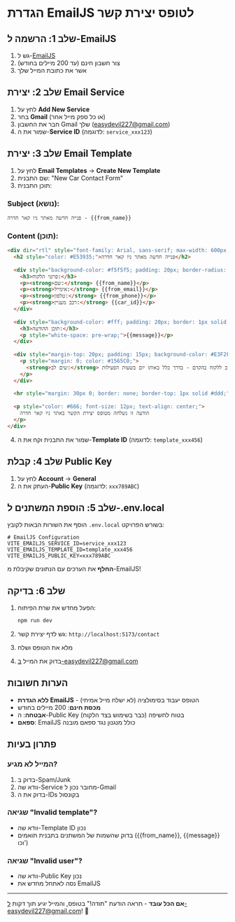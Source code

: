 # הגדרת EmailJS לטופס יצירת קשר

## שלב 1: הרשמה ל-EmailJS

1. גש ל-[EmailJS](https://www.emailjs.com/)
2. צור חשבון חינם (עד 200 מיילים בחודש)
3. אשר את כתובת המייל שלך

## שלב 2: יצירת Email Service

1. לחץ על **Add New Service**
2. בחר **Gmail** (או כל ספק מייל אחר)
3. חבר את החשבון Gmail שלך (easydevil227@gmail.com)
4. שמור את ה-**Service ID** (לדוגמה: `service_xxx123`)

## שלב 3: יצירת Email Template

1. לחץ על **Email Templates** → **Create New Template**
2. שם התבנית: "New Car Contact Form"
3. תוכן התבנית:

### Subject (נושא):
```
פנייה חדשה מאתר ניו קאר חדרה - {{from_name}}
```

### Content (תוכן):
```html
<div dir="rtl" style="font-family: Arial, sans-serif; max-width: 600px; margin: 0 auto;">
  <h2 style="color: #E53935;">פנייה חדשה מאתר ניו קאר חדרה</h2>
  
  <div style="background-color: #f5f5f5; padding: 20px; border-radius: 8px; margin: 20px 0;">
    <h3>פרטי הלקוח:</h3>
    <p><strong>שם:</strong> {{from_name}}</p>
    <p><strong>אימייל:</strong> {{from_email}}</p>
    <p><strong>טלפון:</strong> {{from_phone}}</p>
    <p><strong>רכב מעניין:</strong> {{car_id}}</p>
  </div>
  
  <div style="background-color: #fff; padding: 20px; border: 1px solid #ddd; border-radius: 8px;">
    <h3>תוכן ההודעה:</h3>
    <p style="white-space: pre-wrap;">{{message}}</p>
  </div>
  
  <div style="margin-top: 20px; padding: 15px; background-color: #E3F2FD; border-radius: 8px;">
    <p style="margin: 0; color: #1565C0;">
      <strong>שים לב:</strong> יש להגיב ללקוח בהקדם - בדרך כלל באותו יום בשעות הפעילות.
    </p>
  </div>
  
  <hr style="margin: 30px 0; border: none; border-top: 1px solid #ddd;" />
  
  <p style="color: #666; font-size: 12px; text-align: center;">
    הודעה זו נשלחה מטופס יצירת הקשר באתר ניו קאר חדרה
  </p>
</div>
```

4. שמור את התבנית וקח את ה-**Template ID** (לדוגמה: `template_xxx456`)

## שלב 4: קבלת Public Key

1. לחץ על **Account** → **General**
2. העתק את ה-**Public Key** (לדוגמה: `xxx789ABC`)

## שלב 5: הוספת המשתנים ל-.env.local

הוסף את השורות הבאות לקובץ `.env.local` בשורש הפרויקט:

```env
# EmailJS Configuration
VITE_EMAILJS_SERVICE_ID=service_xxx123
VITE_EMAILJS_TEMPLATE_ID=template_xxx456
VITE_EMAILJS_PUBLIC_KEY=xxx789ABC
```

**החלף** את הערכים עם הנתונים שקיבלת מ-EmailJS!

## שלב 6: בדיקה

1. הפעל מחדש את שרת הפיתוח:
   ```bash
   npm run dev
   ```

2. גש לדף יצירת קשר: `http://localhost:5173/contact`

3. מלא את הטופס ושלח

4. בדוק את המייל ב-easydevil227@gmail.com

## הערות חשובות

- **ללא הגדרת EmailJS** - הטופס יעבוד בסימולציה (לא ישלח מייל אמיתי)
- **מכסת חינם**: 200 מיילים בחודש
- **אבטחה**: ה-Public Key בטוח לחשיפה (כבר בשימוש בצד הלקוח)
- **ספאם**: EmailJS כולל מנגנון נגד ספאם מובנה

## פתרון בעיות

### המייל לא מגיע?
1. בדוק ב-Spam/Junk
2. וודא שה-Service מחובר נכון ל-Gmail
3. בדוק את ה-IDs בקונסול

### שגיאה "Invalid template"?
- וודא שה-Template ID נכון
- בדוק שהשמות של המשתנים בתבנית תואמים ({{from_name}}, {{message}} וכו')

### שגיאה "Invalid user"?
- וודא שה-Public Key נכון
- נסה לאתחל מחדש את EmailJS

---

**אם הכל עובד** - תראה הודעת "תודה!" בטופס, והמייל יגיע תוך דקות ל-easydevil227@gmail.com! 🎉

